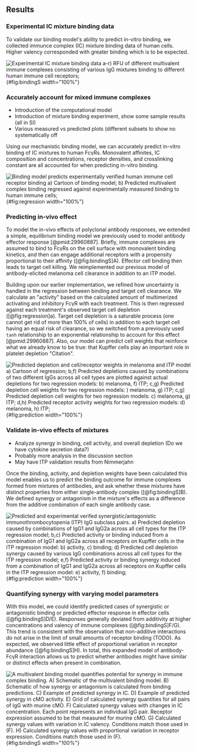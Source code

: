## Results

### Experimental IC mixture binding data

To validate our binding model's ability to predict in-vitro binding, we collected immunce complex (IC) mixture binding data of human cells. Higher valency corresponded with greater binding which is to be expected.

![**Experimental IC mixture binding data** a-r) RFU of different multivalent immune complexes consisting of various IgG mixtures binding to different human immune cell receptors;](figure1.svg "Figure 1"){#fig:bindingS width="100%"}

### Accurately account for mixed immune complexes

- Introduction of the computational model
- Introduction of mixture binding experiment, show some sample results (all in SI)
- Various measured vs predicted plots (different subsets to show no systematically off

Using our mechanistic binding model, we can accurately predict in-vitro binding of IC mixtures to human FcγRs. Monovalent affinites, IC composition and concentrations, receptor densities, and crosslinking constant are all accounted for when predicting in-vitro binding.

![**Binding model predicts experimentally verified human immune cell receptor binding** a) Cartoon of binding model; b) Predicted multivalent complex binding regressed against experimentally measured binding to human immune cells;](figure2.svg "Figure 2"){#fig:regression width="100%"}

### Predicting in-vivo effect

To model the in-vivo effects of polyclonal antibody responses, we extended a simple, equilibrium binding model we previously used to model antibody effector response [@pmid:29960887]. Briefly, immune complexes are assumed to bind to FcγRs on the cell surface with monovalent binding kinetics, and then can engage additional receptors with a propensity proportional to their affinity ([@fig:bindingS]A). Effector cell binding then leads to target cell killing. We reimplemented our previous model of antibody-elicited melanoma cell clearance in addition to an ITP model. 

Building upon our earlier implementation, we refined how uncertainty is handled in the regression between binding and target cell clearance. We calculate an "activity" based on the calculated amount of multimerized activating and inhibitory FcγR with each treatment. This is then regressed against each treatment's observed target cell depletion ([@fig:regression]a). Target cell depletion is a saturable process (one cannot get rid of more than 100% of cells) in addition to each target cell having an equal risk of clearance, so we switched from a previously used `tanh` relationship to an exponential relationship to account for this effect [@pmid:29960887]. Also, our model can predict cell weights that reinforce what we already know to be true: that Kupffer cells play an important role in platelet depletion "Citation".

![**Predicted depletion and cell/receptor weights in melanoma and ITP model** a) Cartoon of regression; b,f) Predicted depletions caused by combinations of two different IgGs across all cell types are plotted against actual depletions for two regression models: b) melanoma, f) ITP; c,g) Predicted depletion cell weights for two regression models: ) melanoma, g) ITP; c,g) Predicted depletion cell weights for two regression models: c) melanoma, g) ITP; d,h) Predicted receptor activity weights for two regression models: d) melanoma, h) ITP;](figure3.svg "Figure 3"){#fig:prediction width="100%"}

### Validate in-vivo effects of mixtures

- Analyze synergy in binding, cell activity, and overall depletion (Do we have cytokine secretion data?)
- Probably more analysis in the discussion section
- May have ITP validation results from Nimmerjahn

Once the binding, activity, and depletion weights have been calculated this model enables us to predict the binding outcome for immune complexes formed from mixtures of antibodies, and ask whether these mixtures have distinct properties from either single-antibody complex ([@fig:bindingS]B). We defined synergy or antagonism in the mixture's effects as a difference from the additive combination of each single antibody case.

![**Predicted and experimental verifed synergistic/antagonistic immunothrombocytopenia (ITP) IgG subclass pairs.** a) Predicted depletion caused by combinations of IgG1 and IgG2a across all cell types for the ITP regression model; b,c) Predicted activity or binding induced from a combination of IgG1 and IgG2a across all receptors on Kupffer cells in the ITP regression model: b) activity, c) binding; d) Predicted cell depletion synergy caused by various IgG combinations across all cell types for the ITP regression model; e,f) Predicted activity or binding synergy induced from a combination of IgG1 and IgG2a across all receptors on Kupffer cells in the ITP regression model: e) activity, f) binding;](figure4.svg "Figure 4"){#fig:prediction width="100%"}

### Quantifying synergy with varying model parameters

 With this model, we could identify predicted cases of synergistic or antagonistic binding or predicted effector response in effector cells ([@fig:bindingS]D/E). Responses generally deviated from additivity at higher concentrations and valency of immune complexes ([@fig:bindingS]F/G). This trend is consistent with the observation that non-additive interactions do not arise in the limit of small amounts of receptor binding (TODO). As expected, we observed little effect of proportional variation in receptor abundance ([@fig:bindingS]H). In total, this expanded model of antibody-FcγR interaction allows us to predict whether antibodies might have similar or distinct effects when present in combination.

![**A multivalent binding model quantifies potential for synergy in immune complex binding.** A) Schematic of the multivalent binding model. B) Schematic of how synergy or antagonism is calculated from binding predictions. C) Example of predicted synergy in IC. D) Example of predicted synergy in cMO activity. E) Grid of calculated synergy quantities for all pairs of IgG with murine cMO. F) Calculated synergy values with changes in IC concentration. Each point represents an individual IgG pair. Receptor expression assumed to be that measured for murine cMO. G) Calculated synergy values with variation in IC valency. Conditions match those used in (F). H) Calculated synergy values with proportional variation in receptor expression. Conditions match those used in (F).](figureB1.svg "Figure B1"){#fig:bindingS width="100%"}

